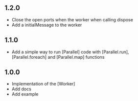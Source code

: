 ## 1.2.0

* Close the open ports when the worker when calling dispose
* Add a initialMessage to the worker

## 1.1.0

* Add a simple way to run [Parallel] code with [Parallel.run], [Parallel.foreach] and [Parallel.map] functions 

## 1.0.0

* Implementation of the [Worker]
* Add docs
* Add example
